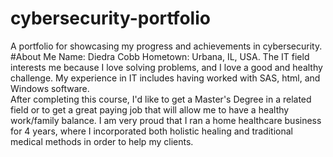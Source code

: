 # cybersecurity-portfolio
A portfolio for showcasing my progress and achievements in cybersecurity.
#About Me
Name: Diedra Cobb
Hometown: Urbana, IL, USA.
The IT field interests me because I love solving problems, and I love a good and healthy challenge. My experience in IT includes having worked with SAS, html, and Windows software.   
After completing this course, I'd like to get a Master's Degree in a related field or to get a great paying job that will allow me to have a healthy work/family balance. 
I am very proud that I ran a home healthcare business for 4 years, where I incorporated both holistic healing and traditional medical methods in order to help my clients.

